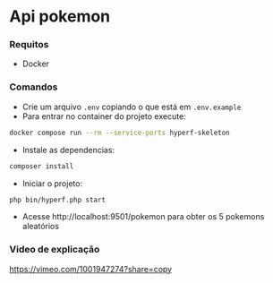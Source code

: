 # Api pokemon

### Requitos
- Docker

### Comandos
- Crie um arquivo `.env` copiando o que está em `.env.example`
- Para entrar no container do projeto execute:
```bash
docker compose run --rm --service-ports hyperf-skeleton
```

- Instale as dependencias:
```bash
composer install
```
- Iniciar o projeto:
```bash
php bin/hyperf.php start
```
- Acesse http://localhost:9501/pokemon para obter os 5 pokemons aleatórios

### Video de explicação
<a href="https://vimeo.com/1001947274?share=copy">https://vimeo.com/1001947274?share=copy </a>